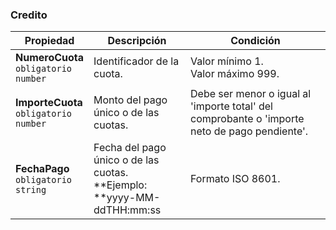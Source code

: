 ### Credito

| Propiedad                                         | Descripción                           | **Condición**                                            |
| ------------------------------------------------- | ------------------------------------- | -------------------------------------------------------- |
| **NumeroCuota**  <br>`obligatorio`  <br>`number`  | Identificador de la cuota.            | Valor mínimo 1.  <br>Valor máximo 999.                   |
| **ImporteCuota**  <br>`obligatorio`  <br>`number` | Monto del pago único o de las cuotas. | Debe ser menor o igual al 'importe total' del comprobante o 'importe neto de pago pendiente'. |
| **FechaPago**  <br>`obligatorio`  <br>`string`    | Fecha del pago único o de las cuotas.  <br>**Ejemplo:  <br>**yyyy-MM-ddTHH:mm:ss | Formato ISO 8601.                                        |